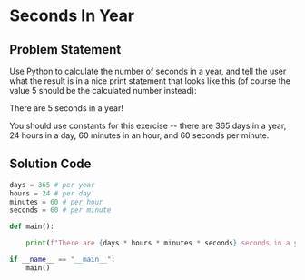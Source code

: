 # Seconds In Year

## Problem Statement

Use Python to calculate the number of seconds in a year, and tell the user what the result is in a nice print statement that looks like this (of course the value 5 should be the calculated number instead):

There are 5 seconds in a year!

You should use constants for this exercise -- there are 365 days in a year, 24 hours in a day, 60 minutes in an hour, and 60 seconds per minute.

## Solution Code

```python
days = 365 # per year
hours = 24 # per day
minutes = 60 # per hour
seconds = 60 # per minute

def main():

    print(f"There are {days * hours * minutes * seconds} seconds in a year.")

if __name__ == "__main__":
    main()